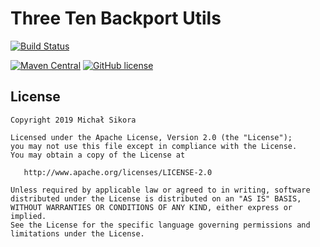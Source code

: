# Three Ten Backport Utils

[![Build Status](https://app.bitrise.io/app/b9bf3ceccdac62c8/status.svg?token=gtUCD_ODAZoTGJWnD_1ExA&branch=master)](https://app.bitrise.io/app/b9bf3ceccdac62c8)

[![Maven Central](https://maven-badges.herokuapp.com/maven-central/io.mehow.threetenbp/utils/badge.svg)](https://search.maven.org/search?q=g:io.mehow.threetenbp)
[![GitHub license](https://img.shields.io/badge/license-Apache%20License%202.0-blue.svg?style=flat)](https://www.apache.org/licenses/LICENSE-2.0)

## License

    Copyright 2019 Michał Sikora

    Licensed under the Apache License, Version 2.0 (the "License");
    you may not use this file except in compliance with the License.
    You may obtain a copy of the License at

       http://www.apache.org/licenses/LICENSE-2.0

    Unless required by applicable law or agreed to in writing, software
    distributed under the License is distributed on an "AS IS" BASIS,
    WITHOUT WARRANTIES OR CONDITIONS OF ANY KIND, either express or implied.
    See the License for the specific language governing permissions and
    limitations under the License.
